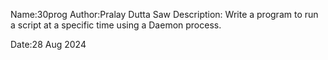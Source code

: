 Name:30prog
Author:Pralay Dutta Saw
Description:
Write a program to run a script at a specific time using a Daemon process.

Date:28 Aug 2024
